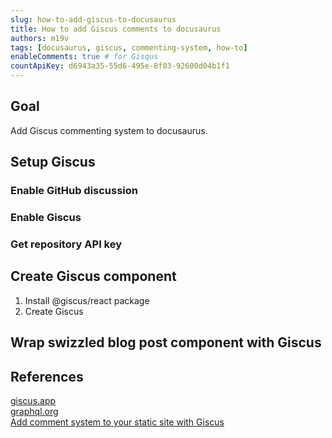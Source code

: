 ```yaml
---
slug: how-to-add-giscus-to-docusaurus
title: How to add Giscus comments to docusaurus
authors: m19v
tags: [docusaurus, giscus, commenting-system, how-to]
enableComments: true # for Gisqus
countApiKey: d6943a35-55d6-495e-8f03-92600d04b1f1
---
```


## Goal

Add Giscus commenting system to docusaurus.

## Setup Giscus
### Enable GitHub discussion
### Enable Giscus
### Get repository API key

## Create Giscus component
1. Install @giscus/react package
2. Create Giscus 

## Wrap swizzled blog post component with Giscus

## References

[giscus.app](https://giscus.app/)  
[graphql.org](https://graphql.org/)  
[Add comment system to your static site with Giscus](https://dev.to/melvnl/add-comment-system-to-your-static-site-with-giscus-482o)

